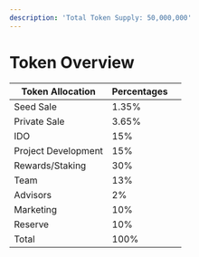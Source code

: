 ```yaml
---
description: 'Total Token Supply: 50,000,000'
---
```


# Token Overview



| Token Allocation    | Percentages |   |
| ------------------- | ----------- | - |
| Seed Sale           | 1.35%       |   |
| Private Sale        | 3.65%       |   |
| IDO                 | 15%         |   |
| Project Development | 15%         |   |
| Rewards/Staking     | 30%         |   |
| Team                | 13%         |   |
| Advisors            | 2%          |   |
| Marketing           | 10%         |   |
| Reserve             | 10%         |   |
| Total               | 100%        |   |

